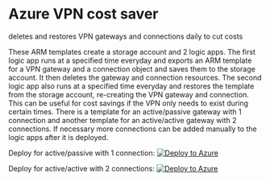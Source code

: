 # Azure VPN cost saver
deletes and restores VPN gateways and connections daily to cut costs

These ARM templates create a storage account and 2 logic apps. The first logic app runs at a specified time everyday and exports an ARM template for a VPN gateway and a connection object and saves them to the storage account. It then deletes the gateway and connection resources. The second logic app also runs at a specified time everyday and restores the template from the storage account, re-creating the VPN gateway and connection. This can be useful for cost savings if the VPN only needs to exist during certain times. There is a template for an active/passive gateway with 1 connection and another template for an active/active gateway with 2 connections. If necessary more connections can be added manually to the logic apps after it is deployed.

Deploy for active/passive with 1 connection:
[![Deploy to Azure](https://aka.ms/deploytoazurebutton)](https://portal.azure.com/#create/Microsoft.Template/uri/https%3A%2F%2Fraw.githubusercontent.com%2Fquiveringbacon%2FAzureVPNcostsaver%2Fmain%2Ftemplate%2520-%25201%2520connection.json)



Deploy for active/active with 2 connections:
[![Deploy to Azure](https://aka.ms/deploytoazurebutton)](https://portal.azure.com/#create/Microsoft.Template/uri/https%3A%2F%2Fraw.githubusercontent.com%2Fquiveringbacon%2FAzureVPNcostsaver%2Fmain%2Ftemplate-multiconnection.json)
